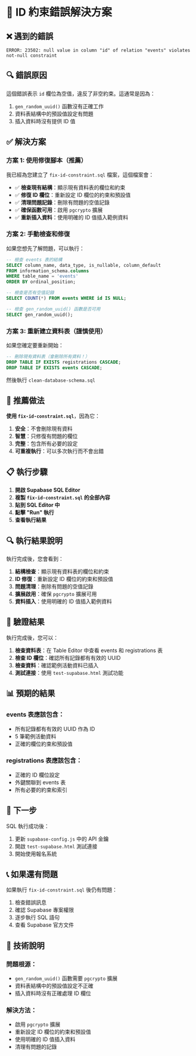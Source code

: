 # 🔧 ID 約束錯誤解決方案

## ❌ 遇到的錯誤

```
ERROR: 23502: null value in column "id" of relation "events" violates not-null constraint
```

## 🔍 錯誤原因

這個錯誤表示 `id` 欄位為空值，違反了非空約束。這通常是因為：

1. `gen_random_uuid()` 函數沒有正確工作
2. 資料表結構中的預設值設定有問題
3. 插入資料時沒有提供 ID 值

## ✅ 解決方案

### 方案 1: 使用修復腳本（推薦）

我已經為您建立了 `fix-id-constraint.sql` 檔案，這個檔案會：

- ✅ **檢查現有結構**：顯示現有資料表的欄位和約束
- ✅ **修復 ID 欄位**：重新設定 ID 欄位的約束和預設值
- ✅ **清理問題記錄**：刪除有問題的空值記錄
- ✅ **確保函數可用**：啟用 `pgcrypto` 擴展
- ✅ **重新插入資料**：使用明確的 ID 值插入範例資料

### 方案 2: 手動檢查和修復

如果您想先了解問題，可以執行：

```sql
-- 檢查 events 表的結構
SELECT column_name, data_type, is_nullable, column_default
FROM information_schema.columns
WHERE table_name = 'events'
ORDER BY ordinal_position;

-- 檢查是否有空值記錄
SELECT COUNT(*) FROM events WHERE id IS NULL;

-- 檢查 gen_random_uuid() 函數是否可用
SELECT gen_random_uuid();
```

### 方案 3: 重新建立資料表（謹慎使用）

如果您確定要重新開始：

```sql
-- 刪除現有資料表（會刪除所有資料！）
DROP TABLE IF EXISTS registrations CASCADE;
DROP TABLE IF EXISTS events CASCADE;
```

然後執行 `clean-database-schema.sql`

## 🎯 推薦做法

**使用 `fix-id-constraint.sql`**，因為它：

1. **安全**：不會刪除現有資料
2. **智慧**：只修復有問題的欄位
3. **完整**：包含所有必要的設定
4. **可重複執行**：可以多次執行而不會出錯

## 📋 執行步驟

1. **開啟 Supabase SQL Editor**
2. **複製 `fix-id-constraint.sql` 的全部內容**
3. **貼到 SQL Editor 中**
4. **點擊 "Run" 執行**
5. **查看執行結果**

## 🔍 執行結果說明

執行完成後，您會看到：

1. **結構檢查**：顯示現有資料表的欄位和約束
2. **ID 修復**：重新設定 ID 欄位的約束和預設值
3. **問題清理**：刪除有問題的空值記錄
4. **擴展啟用**：確保 `pgcrypto` 擴展可用
5. **資料插入**：使用明確的 ID 值插入範例資料

## 🚀 驗證結果

執行完成後，您可以：

1. **檢查資料表**：在 Table Editor 中查看 events 和 registrations 表
2. **檢查 ID 欄位**：確認所有記錄都有有效的 UUID
3. **檢查資料**：確認範例活動資料已插入
4. **測試連接**：使用 `test-supabase.html` 測試功能

## 📊 預期的結果

### events 表應該包含：
- 所有記錄都有有效的 UUID 作為 ID
- 5 筆範例活動資料
- 正確的欄位約束和預設值

### registrations 表應該包含：
- 正確的 ID 欄位設定
- 外鍵關聯到 events 表
- 所有必要的約束和索引

## 🎉 下一步

SQL 執行成功後：
1. 更新 `supabase-config.js` 中的 API 金鑰
2. 開啟 `test-supabase.html` 測試連接
3. 開始使用報名系統

## 📞 如果還有問題

如果執行 `fix-id-constraint.sql` 後仍有問題：
1. 檢查錯誤訊息
2. 確認 Supabase 專案權限
3. 逐步執行 SQL 語句
4. 查看 Supabase 官方文件

## 🔧 技術說明

### 問題根源：
- `gen_random_uuid()` 函數需要 `pgcrypto` 擴展
- 資料表結構中的預設值設定不正確
- 插入資料時沒有正確處理 ID 欄位

### 解決方法：
- 啟用 `pgcrypto` 擴展
- 重新設定 ID 欄位的約束和預設值
- 使用明確的 ID 值插入資料
- 清理有問題的記錄






